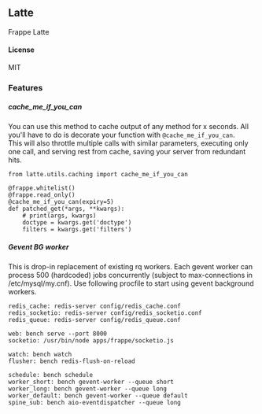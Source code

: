 ## Latte

Frappe Latte

#### License

MIT

### Features

##### cache_me_if_you_can
You can use this method to cache output of any method for x seconds. All you'll have to do is decorate your function with `@cache_me_if_you_can`.   
This will also throttle multiple calls with similar parameters, executing only one call, and serving rest from cache, saving your server from redundant hits.
```
from latte.utils.caching import cache_me_if_you_can

@frappe.whitelist()
@frappe.read_only()
@cache_me_if_you_can(expiry=5)
def patched_get(*args, **kwargs):
    # print(args, kwargs)
    doctype = kwargs.get('doctype')
    filters = kwargs.get('filters')
```

##### Gevent BG worker
This is drop-in replacement of existing rq workers. Each gevent worker can process 500 (hardcoded) jobs concurrently (subject to max-connections in /etc/mysql/my.cnf). Use following procfile to start using gevent background workers. 
```
redis_cache: redis-server config/redis_cache.conf
redis_socketio: redis-server config/redis_socketio.conf
redis_queue: redis-server config/redis_queue.conf

web: bench serve --port 8000
socketio: /usr/bin/node apps/frappe/socketio.js

watch: bench watch
flusher: bench redis-flush-on-reload

schedule: bench schedule
worker_short: bench gevent-worker --queue short
worker_long: bench gevent-worker --queue long
worker_default: bench gevent-worker --queue default
spine_sub: bench aio-eventdispatcher --queue long
```
